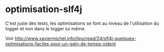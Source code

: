 optimisation-slf4j
==================

C'est juste des tests, les optimisations se font au niveau de l'utilisation du logger et non dans le logger lui même.

Voir http://www.xaviermichel.info/tips/read/24/sfl4j-quelques-optimisations-faciles-pour-un-gain-de-temps-vident


